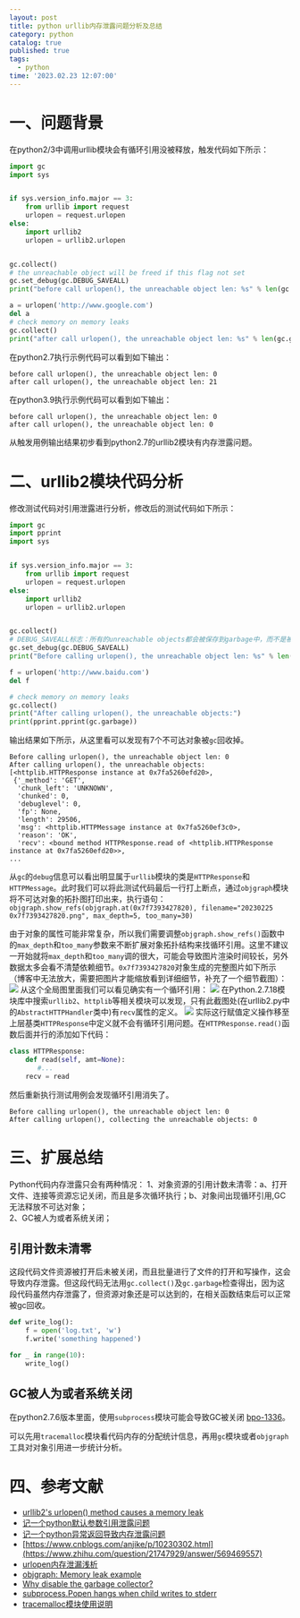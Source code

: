 ```yaml
---
layout: post
title: python urllib内存泄露问题分析及总结
category: python
catalog: true
published: true
tags:
  - python
time: '2023.02.23 12:07:00'
---
```


# 一、问题背景
在python2/3中调用urllib模块会有循环引用没被释放，触发代码如下所示：
```python
import gc
import sys


if sys.version_info.major == 3:
    from urllib import request
    urlopen = request.urlopen
else:
    import urllib2
    urlopen = urllib2.urlopen


gc.collect()
# the unreachable object will be freed if this flag not set
gc.set_debug(gc.DEBUG_SAVEALL)
print("before call urlopen(), the unreachable object len: %s" % len(gc.garbage))

a = urlopen('http://www.google.com')
del a
# check memory on memory leaks
gc.collect()
print("after call urlopen(), the unreachable object len: %s" % len(gc.garbage))
```
在python2.7执行示例代码可以看到如下输出：
```shell
before call urlopen(), the unreachable object len: 0
after call urlopen(), the unreachable object len: 21
```
在python3.9执行示例代码可以看到如下输出：
```shell
before call urlopen(), the unreachable object len: 0
after call urlopen(), the unreachable object len: 0
```
从触发用例输出结果初步看到python2.7的urllib2模块有内存泄露问题。

# 二、urllib2模块代码分析
修改测试代码对引用泄露进行分析，修改后的测试代码如下所示：
```python
import gc
import pprint
import sys


if sys.version_info.major == 3:
    from urllib import request
    urlopen = request.urlopen
else:
    import urllib2
    urlopen = urllib2.urlopen


gc.collect()
# DEBUG_SAVEALL标志：所有的unreachable objects都会被保存到garbage中，而不是被释放
gc.set_debug(gc.DEBUG_SAVEALL)
print("Before calling urlopen(), the unreachable object len: %s" % len(gc.garbage))

f = urlopen('http://www.baidu.com')
del f

# check memory on memory leaks
gc.collect()
print("After calling urlopen(), the unreachable objects:")
print(pprint.pprint(gc.garbage))
```
输出结果如下所示，从这里看可以发现有7个不可达对象被`gc`回收掉。
```
Before calling urlopen(), the unreachable object len: 0
After calling urlopen(), the unreachable objects:
[<httplib.HTTPResponse instance at 0x7fa5260efd20>,
 {'_method': 'GET',
  'chunk_left': 'UNKNOWN',
  'chunked': 0,
  'debuglevel': 0,
  'fp': None,
  'length': 29506,
  'msg': <httplib.HTTPMessage instance at 0x7fa5260ef3c0>,
  'reason': 'OK',
  'recv': <bound method HTTPResponse.read of <httplib.HTTPResponse instance at 0x7fa5260efd20>>,
...
```
从`gc`的`debug`信息可以看出明显属于`urllib`模块的类是`HTTPResponse`和`HTTPMessage`。此时我们可以将此测试代码最后一行打上断点，通过`objgraph`模块将不可达对象的拓扑图打印出来，执行语句：
`objgraph.show_refs(objgraph.at(0x7f7393427820), filename="20230225 0x7f7393427820.png", max_depth=5, too_many=30)`

由于对象的属性可能非常复杂，所以我们需要调整`objgraph.show_refs()`函数中的`max_depth`和`too_many`参数来不断扩展对象拓扑结构来找循环引用。这里不建议一开始就将`max_depth`和`too_many`调的很大，可能会导致图片渲染时间较长，另外数据太多会看不清楚依赖细节。`0x7f7393427820`对象生成的完整图片如下所示（博客中无法放大，需要把图片才能缩放看到详细细节，补充了一个细节截图）：
![]({{site.baseurl}}/img/2023/Q1/20230225-0x7f7393427820.png)
从这个全局图里面我们可以看见确实有一个循环引用：
![]({{site.baseurl}}/img/2023/Q1/20230225-0x7f7393427820-2.png)
在Python.2.7.18模块库中搜索`urllib2`、`httplib`等相关模块可以发现，只有此截图处(在urllib2.py中的`AbstractHTTPHandler`类中)有`recv`属性的定义。
![]({{site.baseurl}}/img/2023/Q1/20230225-recv.png)
实际这行赋值定义操作移至上层基类`HTTPResponse`中定义就不会有循环引用问题。在`HTTPResponse.read()`函数后面并行的添加如下代码：
```python
class HTTPResponse:
    def read(self, amt=None):
       #...
    recv = read
```
然后重新执行测试用例会发现循环引用消失了。
```
Before calling urlopen(), the unreachable object len: 0
After calling urlopen(), collecting the unreachable objects: 0
```

# 三、扩展总结
Python代码内存泄露只会有两种情况：
1、对象资源的引用计数未清零：a、打开文件、连接等资源忘记关闭，而且是多次循环执行；b、对象间出现循环引用,GC无法释放不可达对象；  
2、GC被人为或者系统关闭；

## 引用计数未清零
这段代码文件资源被打开后未被关闭，而且批量进行了文件的打开和写操作，这会导致内存泄露。但这段代码无法用`gc.collect()`及`gc.garbage`检查得出，因为这段代码虽然内存泄露了，但资源对象还是可以达到的，在相关函数结束后可以正常被gc回收。
```python
def write_log():
    f = open('log.txt', 'w')
    f.write('something happened')

for _ in range(10):
    write_log()
```

## GC被人为或者系统关闭
在python2.7.6版本里面，使用`subprocess`模块可能会导致GC被关闭 [bpo-1336](https://bugs.python.org/issue1336)。

可以先用`tracemalloc`模块看代码内存的分配统计信息，再用`gc`模块或者`objgraph`工具对对象引用进一步统计分析。

# 四、参考文献
- [urllib2's urlopen() method causes a memory leak](https://github.com/python/cpython/issues/42012)
- [记一个python默认参数引用泄露问题](https://shihai1991.github.io/python/2023/02/23/%E8%AE%B0%E4%B8%80%E4%B8%AApython%E9%BB%98%E8%AE%A4%E5%8F%82%E6%95%B0%E5%AF%BC%E8%87%B4%E5%BC%95%E7%94%A8%E6%B3%84%E9%9C%B2%E9%97%AE%E9%A2%98/)
- [记一个python异常返回导致内存泄露问题](https://shihai1991.github.io/python/2023/09/19/%E8%AE%B0%E4%B8%80%E4%B8%AApython%E5%BC%82%E5%B8%B8%E8%BF%94%E5%9B%9E%E5%AF%BC%E8%87%B4%E5%86%85%E5%AD%98%E6%B3%84%E9%9C%B2%E9%97%AE%E9%A2%98/)
- [https://www.cnblogs.com/anjike/p/10230302.html](https://www.zhihu.com/question/21747929/answer/569469557)
- [urlopen内存泄漏浅析](https://www.cnblogs.com/anjike/p/10230302.html)
- [objgraph: Memory leak example](https://mg.pov.lt/objgraph/#memory-leak-example)
- [Why disable the garbage collector?](https://stackoverflow.com/questions/20495946/why-disable-the-garbage-collector)
- [subprocess.Popen hangs when child writes to stderr](https://bugs.python.org/issue1336)
- [tracemalloc模块使用说明](https://docs.python.org/3/library/tracemalloc.html#module-tracemalloc)
